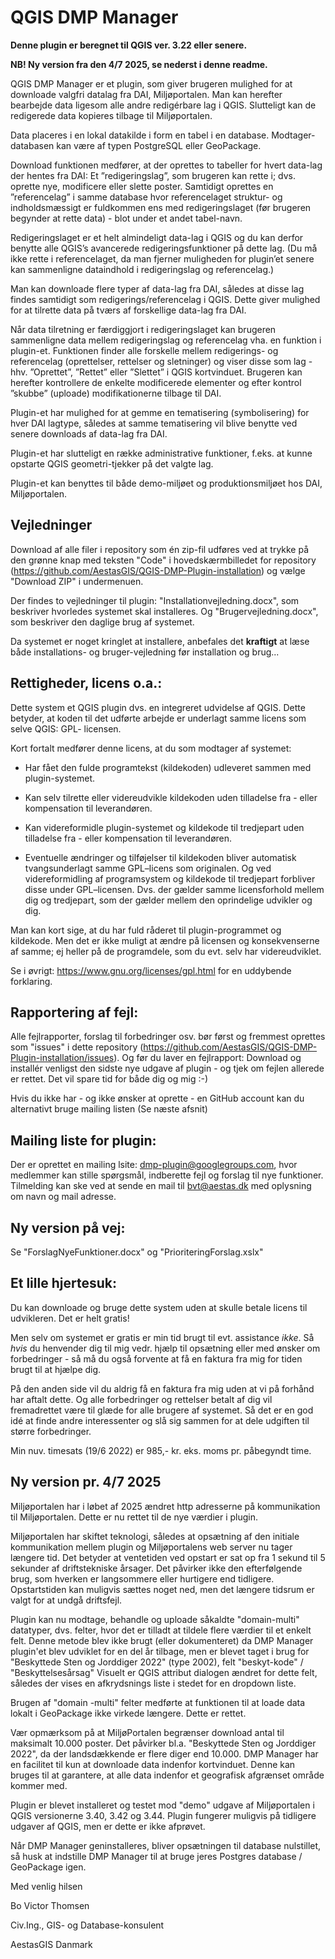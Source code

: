 # QGIS DMP Manager

**Denne plugin er beregnet til QGIS ver. 3.22 eller senere.**

**NB! Ny version fra den 4/7 2025, se nederst i denne readme.** 

QGIS DMP Manager er et plugin, som giver brugeren mulighed for at downloade valgfri datalag fra DAI, Miljøportalen. Man kan herefter bearbejde data ligesom alle andre redigérbare lag i QGIS. Slutteligt kan de redigerede data kopieres tilbage til Miljøportalen. 

Data placeres i en lokal datakilde i form en tabel i en database. Modtager-databasen kan være af typen PostgreSQL eller GeoPackage.  

Download funktionen medfører, at der oprettes to tabeller for hvert data-lag der hentes fra DAI: Et ”redigeringslag”, som brugeren kan rette i; dvs. oprette nye,  modificere eller slette poster. Samtidigt oprettes en ”referencelag” i samme database hvor referencelaget struktur- og indholdsmæssigt er fuldkommen ens med redigeringslaget (før brugeren begynder at rette data) - blot under et andet tabel-navn.

Redigeringslaget er et helt almindeligt data-lag i QGIS og du kan derfor benytte alle QGIS’s avancerede redigeringsfunktioner på dette lag. (Du må ikke rette i referencelaget, da man fjerner muligheden for plugin’et senere kan sammenligne dataindhold i redigeringslag og referencelag.)

Man kan downloade flere typer af data-lag fra DAI, således at disse lag findes samtidigt som redigerings/referencelag i QGIS. Dette giver mulighed for at tilrette data på tværs af forskellige data-lag fra DAI. 

Når data tilretning er færdiggjort i redigeringslaget kan brugeren sammenligne data mellem redigeringslag og referencelag vha. en funktion i plugin-et. Funktionen finder alle forskelle mellem redigerings- og referencelag (oprettelser, rettelser og sletninger) og viser disse som lag - hhv. ”Oprettet”, ”Rettet” eller ”Slettet” i QGIS kortvinduet. Brugeren kan herefter kontrollere de enkelte modificerede elementer og efter kontrol ”skubbe” (uploade) modifikationerne tilbage til DAI.

Plugin-et har mulighed for at gemme en tematisering (symbolisering) for hver DAI lagtype, således at samme tematisering vil blive benytte ved senere downloads af data-lag fra DAI. 

Plugin-et har slutteligt en række administrative funktioner, f.eks. at kunne opstarte QGIS geometri-tjekker på det valgte lag.

Plugin-et kan benyttes til både demo-miljøet og produktionsmiljøet hos DAI, Miljøportalen.  

## Vejledninger

Download af alle filer i repository som én zip-fil udføres ved at trykke på den grønne knap med teksten "Code" i hovedskærmbilledet for repository (https://github.com/AestasGIS/QGIS-DMP-Plugin-installation) og vælge "Download ZIP" i undermenuen.

Der findes to vejledninger til plugin: "Installationvejledning.docx", som beskriver hvorledes systemet skal installeres. Og "Brugervejledning.docx", som beskriver den daglige brug af systemet.

Da systemet er noget kringlet at installere, anbefales det **kraftigt** at læse både installations- og bruger-vejledning før installation og brug...

## Rettigheder, licens o.a.:

Dette system et QGIS plugin dvs. en integreret udvidelse af QGIS. Dette betyder, at koden til det udførte arbejde er underlagt samme licens som selve QGIS: GPL- licensen. 

Kort fortalt medfører denne licens, at du som modtager af systemet:

- Har fået den fulde programtekst (kildekoden) udleveret sammen med plugin-systemet.

- Kan selv tilrette eller videreudvikle kildekoden uden tilladelse fra - eller kompensation til leverandøren. 

- Kan videreformidle plugin-systemet og kildekode til tredjepart uden tilladelse fra - eller kompensation til leverandøren.

- Eventuelle ændringer og tilføjelser til kildekoden bliver automatisk tvangsunderlagt samme GPL–licens som originalen. Og ved videreformidling af programsystem og kildekode til tredjepart forbliver disse under GPL–licensen. Dvs. der gælder samme licensforhold mellem dig og tredjepart, som der gælder mellem den oprindelige udvikler og dig.

Man kan kort sige, at du har fuld råderet til plugin-programmet og kildekode. Men det er ikke muligt at ændre på licensen og konsekvenserne af samme; 
ej heller på de programdele, som du evt. selv har videreudviklet.

Se i øvrigt: https://www.gnu.org/licenses/gpl.html for en uddybende forklaring.
  
## Rapportering af fejl:

Alle fejlrapporter, forslag til forbedringer osv. bør først og fremmest oprettes som "issues" i dette repository (https://github.com/AestasGIS/QGIS-DMP-Plugin-installation/issues). Og før du laver en fejlrapport: Download og installér venligst den sidste nye udgave af plugin - og tjek om fejlen allerede er rettet. Det vil spare tid for både dig og mig :-)  

Hvis du ikke har - og ikke ønsker at oprette - en GitHub account kan du alternativt bruge mailing listen (Se næste afsnit)

## Mailing liste for plugin:
Der er oprettet en mailing lsite: dmp-plugin@googlegroups.com, hvor medlemmer kan stille spørgsmål, indberette fejl og forslag til nye funktioner. Tilmelding kan ske ved at sende en mail til bvt@aestas.dk med oplysning om navn og mail adresse.

## Ny version på vej:
Se "ForslagNyeFunktioner.docx" og "PrioriteringForslag.xslx"

## Et lille hjertesuk:

Du kan downloade og bruge dette system uden at skulle betale licens til udvikleren. Det er helt gratis!

Men selv om systemet er gratis er min tid brugt til evt. assistance *ikke*. Så *hvis* du henvender dig til mig vedr. hjælp til opsætning eller med ønsker om forbedringer - så må du også forvente at få en faktura fra mig for tiden brugt til at hjælpe dig.

På den anden side vil du aldrig få en faktura fra mig uden at vi på forhånd har aftalt dette. Og alle forbedringer og rettelser betalt af dig vil fremadrettet være til glæde for alle brugere af systemet. Så det er en god idé at finde andre interessenter og slå sig sammen for at dele udgiften til større forbedringer. 

Min nuv. timesats (19/6 2022) er 985,- kr. eks. moms pr. påbegyndt time.

## Ny version pr. 4/7 2025

Miljøportalen har i løbet af 2025 ændret http adresserne på kommunikation til Miljøportalen. Dette er nu rettet til de nye værdier i plugin.

Miljøportalen har skiftet teknologi, således at opsætning af den initiale kommunikation mellem plugin og Miljøportalens web server nu tager længere tid. Det betyder at ventetiden ved opstart er sat op fra 1 sekund til 5 sekunder af driftstekniske årsager. Det påvirker ikke den efterfølgende brug, som hverken er langsommere eller hurtigere end tidligere. Opstartstiden kan muligvis sættes noget ned, men det længere tidsrum er valgt for at undgå driftsfejl.

Plugin kan nu modtage, behandle og uploade såkaldte "domain-multi" datatyper, dvs. felter, hvor det er tilladt at tildele flere værdier til et enkelt felt. Denne metode blev ikke brugt (eller dokumenteret) da DMP Manager plugin'et blev udviklet for en del år tilbage, men er blevet taget i  brug for "Beskyttede Sten og Jorddiger 2022" (type 2002), felt "beskyt-kode" / "Beskyttelsesårsag" 
Visuelt er QGIS attribut dialogen ændret for dette felt, således der vises en afkrydsnings liste i stedet for en dropdown liste.

Brugen af "domain -multi" felter medførte at funktionen til at loade data lokalt i GeoPackage ikke virkede længere. Dette er rettet.

Vær opmærksom på at MiljøPortalen begrænser download antal til maksimalt 10.000 poster. Det påvirker bl.a. "Beskyttede Sten og Jorddiger 2022", da der landsdækkende er flere diger end 10.000. DMP Manager har en facilitet til kun at downloade data  indenfor  kortvinduet. Denne kan bruges til at garantere, at alle data indenfor et geografisk afgrænset område kommer med. 

Plugin er blevet installeret og testet mod "demo" udgave af Miljøportalen i QGIS versionerne  3.40, 3.42 og 3.44. Plugin fungerer muligvis på tidligere udgaver af QGIS, men er dette er ikke afprøvet.

Når DMP Manager geninstalleres, bliver opsætningen til database nulstillet, så husk at indstille DMP Manager til at bruge jeres Postgres database / GeoPackage igen.




Med venlig hilsen

Bo Victor Thomsen

Civ.Ing., GIS- og Database-konsulent

AestasGIS Danmark

